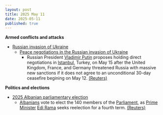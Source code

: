 ```yaml
---
layout: post
title: 2025 May 11
date: 2025-05-11
published: true
---
```



**Armed conflicts and attacks**

* [Russian invasion of Ukraine](https://en.wikipedia.org/wiki/Russian_invasion_of_Ukraine "Russian invasion of Ukraine")
  + [Peace negotiations in the Russian invasion of Ukraine](https://en.wikipedia.org/wiki/Peace_negotiations_in_the_Russian_invasion_of_Ukraine "Peace negotiations in the Russian invasion of Ukraine")
    - Russian President [Vladimir Putin](https://en.wikipedia.org/wiki/Vladimir_Putin "Vladimir Putin") proposes holding direct negotiations in [Istanbul](https://en.wikipedia.org/wiki/Istanbul "Istanbul"), Turkey, on May 15 after the United Kingdom, France, and Germany threatened Russia with massive new sanctions if it does not agree to an unconditional 30-day ceasefire begining on May 12. [(Reuters)](https://www.reuters.com/world/europe/putin-proposes-direct-talks-with-ukraine-may-15-2025-05-10/)

**Politics and elections**

* [2025 Albanian parliamentary election](https://en.wikipedia.org/wiki/2025_Albanian_parliamentary_election "2025 Albanian parliamentary election")
  + [Albanians](https://en.wikipedia.org/wiki/Albanians "Albanians") vote to elect the 140 members of the [Parliament](https://en.wikipedia.org/wiki/Parliament_of_Albania "Parliament of Albania"), as [Prime Minister](https://en.wikipedia.org/wiki/Prime_Minister_of_Albania "Prime Minister of Albania") [Edi Rama](https://en.wikipedia.org/wiki/Edi_Rama "Edi Rama") seeks reelection for a fourth term. [(Reuters)](https://www.reuters.com/world/europe/albania-votes-pm-rama-seeks-fourth-term-2025-05-10/)
